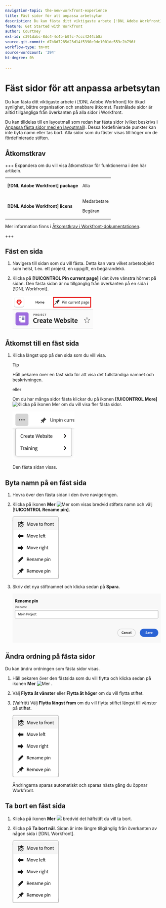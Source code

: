 ```yaml
---
navigation-topic: the-new-workfront-experience
title: Fäst sidor för att anpassa arbetsytan
description: Du kan fästa ditt viktigaste arbete [!DNL Adobe Workfront] för ökad synlighet, bättre ordning och snabbare åtkomst. Fastnålade sidor är alltid tillgängliga från överkanten på alla sidor i Workfront.
feature: Get Started with Workfront
author: Courtney
exl-id: c391dabc-8dc4-4c4b-b0fc-7ccc4244cb8a
source-git-commit: d7b8d7285d23d14f5390c9de1001de553c2b796f
workflow-type: tm+mt
source-wordcount: '394'
ht-degree: 0%

---
```


# Fäst sidor för att anpassa arbetsytan

<!-- Audited: 4/2025 -->

Du kan fästa ditt viktigaste arbete i [!DNL Adobe Workfront] för ökad synlighet, bättre organisation och snabbare åtkomst. Fastnålade sidor är alltid tillgängliga från överkanten på alla sidor i Workfront.

Du kan tilldelas till en layoutmall som redan har fästa sidor (vilket beskrivs i [Anpassa fästa sidor med en layoutmall](../../administration-and-setup/customize-workfront/use-layout-templates/customize-pinned-pages.md)). Dessa fördefinierade punkter kan inte byta namn eller tas bort. Alla sidor som du fäster visas till höger om de fördefinierade stiften.

## Åtkomstkrav

+++ Expandera om du vill visa åtkomstkrav för funktionerna i den här artikeln.

<table style="table-layout:auto"> 
 <col> 
 </col> 
 <col> 
 </col> 
 <tbody> 
  <tr> 
   <td role="rowheader"><strong>[!DNL Adobe Workfront] package</strong></td> 
   <td> <p>Alla</p> </td> 
  </tr> 
  <tr> 
   <td role="rowheader"><strong>[!DNL Adobe Workfront] licens</strong></td> 
   <td> <p>Medarbetare</p> 
     <p>Begäran</p>
   </td> 
  </tr> 
 </tbody> 
</table>

Mer information finns i [Åtkomstkrav i Workfront-dokumentationen](/help/quicksilver/administration-and-setup/add-users/access-levels-and-object-permissions/access-level-requirements-in-documentation.md).

+++

## Fäst en sida

1. Navigera till sidan som du vill fästa. Detta kan vara vilket arbetsobjekt som helst, t.ex. ett projekt, en uppgift, en begärandekö.

1. Klicka på **[!UICONTROL Pin current page]** i det övre vänstra hörnet på sidan. Den fästa sidan är nu tillgänglig från överkanten på en sida i [!DNL Workfront].

   ![Fäst den aktuella sidan](assets/pin-current-page-button.png)

## Åtkomst till en fäst sida

1. Klicka längst upp på den sida som du vill visa.

   >[!TIP]
   >
   >Håll pekaren över en fäst sida för att visa det fullständiga namnet och beskrivningen.

   eller

   Om du har många sidor fästa klickar du på ikonen **[!UICONTROL More]** ![Klicka på ikonen Mer](assets/more-icon.png) om du vill visa fler fästa sidor.

   ![Visa fler fästa sidor](assets/display-pinned-pages.png)

   Den fästa sidan visas.

## Byta namn på en fäst sida

1. Hovra över den fästa sidan i den övre navigeringen.
1. Klicka på ikonen **Mer** ![Mer ](assets/more-icon.png) som visas bredvid stiftets namn och välj **[!UICONTROL Rename pin]**.

   ![Byt namn på stiftet](assets/pin-menu.png)

1. Skriv det nya stiftnamnet och klicka sedan på **Spara**.

   ![Klicka på bockmarkeringen för att byta namn på stiftet](assets/rename-pin-dialog-box.png)


## Ändra ordning på fästa sidor

Du kan ändra ordningen som fästa sidor visas.

1. Håll pekaren över den fästsida som du vill flytta och klicka sedan på ikonen **Mer** ![Mer](assets/more-icon.png) .
1. Välj **Flytta åt vänster** eller **Flytta åt höger** om du vill flytta stiftet.
1. (Valfritt) Välj **Flytta längst fram** om du vill flytta stiftet längst till vänster på stiftet.

   ![flytta punkter](assets/pin-menu.png)

   Ändringarna sparas automatiskt och sparas nästa gång du öppnar Workfront.

## Ta bort en fäst sida

1. Klicka på ikonen **Mer** ![](assets/more-icon.png) bredvid det häftstift du vill ta bort.
1. Klicka på **Ta bort nål**. Sidan är inte längre tillgänglig från överkanten av någon sida i [!DNL Workfront].

   ![Ta bort stift](assets/pin-menu.png)


